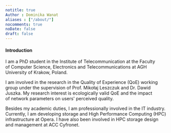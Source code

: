 ```yaml
---
notitle: true
Author : Dominika Wanat
aliases : ["/about/"]
nocomments: true
noDate: false
draft: false
---
```


#### Introduction  

I am a PhD student in the Institute of Telecommunication at the Faculty of Computer Science, Electronics and Telecommunications at AGH University of Krakow, Poland. 


I am involved in the research in the Quality of Experience (QoE) working group under the supervision of Prof. Mikołaj Leszczuk and Dr. Dawid Juszka. 
My research interest is ecologically valid QoE and the impact of network parameters on users' perceived quality.


Besides my academic duties, I am professionally involved in the IT industry.
Currently, I am developing storage and High Performance Computing (HPC) infrastructure at Opera. I have also been involved in HPC storage design and management at ACC Cyfronet.
